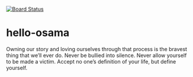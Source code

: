 [![Board Status](https://dev.azure.com/skosa786/7de949ee-b8b5-4cd4-a00f-7609675426b3/38458171-9324-489f-b886-ac9e0f9965a3/_apis/work/boardbadge/866cb1f7-4d91-4c06-a3a6-d1f7a90ce8e1)](https://dev.azure.com/skosa786/7de949ee-b8b5-4cd4-a00f-7609675426b3/_boards/board/t/38458171-9324-489f-b886-ac9e0f9965a3/Microsoft.RequirementCategory)
# hello-osama
Owning our story and loving ourselves through that process is the bravest thing that we’ll ever do.
Never be bullied into silence. Never allow yourself to be made a victim. Accept no one’s definition of your life, but define yourself.
